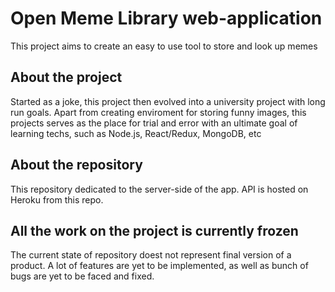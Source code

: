 # Open Meme Library web-application

This project aims to create an easy to use tool to store and look up memes

## About the project

Started as a joke, this project then evolved into a university project with long run goals. Apart from creating enviroment for storing funny images, this projects serves as the place for trial and error with an ultimate goal of learning techs, such as Node.js, React/Redux, MongoDB, etc

## About the repository

This repository dedicated to the server-side of the app.
API is hosted on Heroku from this repo.

## All the work on the project is currently frozen

The current state of repository doest not represent final version of a product. A lot of features are yet to be implemented, as well as bunch of bugs are yet to be faced and fixed.
